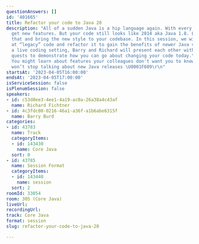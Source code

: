 ```yaml
---
questionAnswers: []
id: '401665'
title: Refactor your code to Java 20
description: "All of a sudden Java is a hip language again. With every release, we
  get new features. But your code still looks like 2014 aka Java 1.8. Let’s change
  that and bring the new style to your codebase. In this session, we will take a look
  at “legacy” code and refactor it to gain the benefits of newer Java versions. In
  a live coding setting, Barry and Richard will present each other with refactoring
  quests to demonstrate how you can go about changing your code today.\r\n\r\nDisclaimer:
  You might learn about features your colleagues don't want you to know because you
  won’t stop talking about new Java releases \U0001F609\r\n"
startsAt: '2023-04-05T16:00:00'
endsAt: '2023-04-05T17:00:00'
isServiceSession: false
isPlenumSession: false
speakers:
- id: c53d0ee3-4ee1-4a19-ac0a-26a38a4c43af
  name: Richard Fichtner
- id: 4c3fdc08-0216-46a1-a36f-a1b6abe6315f
  name: Barry Burd
categories:
- id: 43783
  name: Track
  categoryItems:
  - id: 143430
    name: Core Java
  sort: 0
- id: 43785
  name: Session Format
  categoryItems:
  - id: 143440
    name: session
  sort: 2
roomId: 33054
room: 305 (Core Java)
liveUrl: 
recordingUrl: 
track: Core Java
format: session
slug: refactor-your-code-to-java-20

---
```

